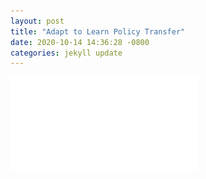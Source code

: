 ```yaml
---
layout: post
title: "Adapt to Learn Policy Transfer"
date: 2020-10-14 14:36:28 -0800
categories: jekyll update
---
```


![ICRA2021 Supplementary Document](/assets/ATLsup.pdf)
